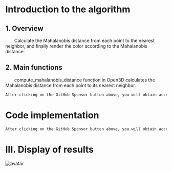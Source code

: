 #  Introduction to the algorithm 

##  1. Overview 

   Calculate the Mahalanobis distance from each point to the nearest neighbor, and finally render the color according to the Mahalanobis distance.    

##  2. Main functions 

   compute_mahalanobis_distance function in Open3D calculates the Mahalanobis distance from each point to its nearest neighbor. 

  ```python  
After clicking on the GitHub Sponsor button above, you will obtain access permissions to my private code repository ( https://github.com/slowlon/my_code_bar ) to view this blog code. By searching the code number of this blog, you can find the code you need, code number is: 2024020309574436593
  ```  
#  Code implementation 

  ```python  
After clicking on the GitHub Sponsor button above, you will obtain access permissions to my private code repository ( https://github.com/slowlon/my_code_bar ) to view this blog code. By searching the code number of this blog, you can find the code you need, code number is: 2024020309574436593
  ```  
#  III. Display of results 

 ![avatar]( 7d61818a8b074cbebb1de65e6019c3d8.png) 

